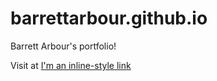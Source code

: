 # barrettarbour.github.io
Barrett Arbour's portfolio!

Visit at [I'm an inline-style link](barrettarbour.github.io)


